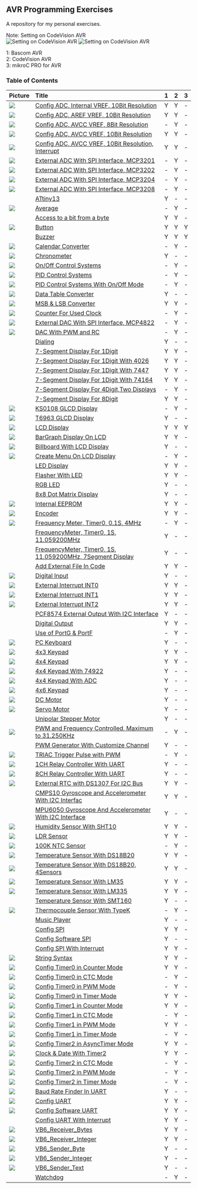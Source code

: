 ## AVR Programming Exercises
A repository for my personal exercises.

Note: Setting on CodeVision AVR  
![Setting on CodeVision AVR](_ExtraLibrary_CodeVisionAVR/Setting1.png)
![Setting on CodeVision AVR](_ExtraLibrary_CodeVisionAVR/Setting2.png)

1: Bascom AVR  
2: CodeVision AVR  
3: mikroC PRO for AVR 

### Table of Contents
|Picture|Title|1|2|3|
|:------|:----|:----:|:--------:|:----:|
|![](ADC_2V56_10Bit/Simulate/Album.png)					|[Config ADC, Internal VREF, 10Bit Resolution](ADC_2V56_10Bit)							|Y|Y|-|
|![](ADC_AREF_10Bit/Simulate/Album.png)					|[Config ADC, AREF VREF, 10Bit Resolution](ADC_AREF_10Bit)							|Y|Y|-|
|![](ADC_AVCC_08Bit/Simulate/Album.png)					|[Config ADC, AVCC VREF, 8Bit Resolution](ADC_AVCC_08Bit)							|-|Y|-|
|![](ADC_AVCC_10Bit/Simulate/Album.png)					|[Config ADC, AVCC VREF, 10Bit Resolution](ADC_AVCC_10Bit)							|Y|Y|-|
|![](ADC_AVCC_10Bit_Interrupt/Simulate/Album.png)			|[Config ADC, AVCC VREF, 10Bit Resolution, Interrupt](ADC_AVCC_10Bit_Interrupt)					|Y|Y|-|
|![](ADC_ExternalWithSPI_MCP3201/Simulate/Album.png)			|[External ADC With SPI Interface, MCP3201](ADC_ExternalWithSPI_MCP3201)					|-|Y|-|
|![](ADC_ExternalWithSPI_MCP3202/Simulate/Album.png)			|[External ADC With SPI Interface, MCP3202](ADC_ExternalWithSPI_MCP3202)					|-|Y|-|
|![](ADC_ExternalWithSPI_MCP3204/Simulate/Album.png)			|[External ADC With SPI Interface, MCP3204](ADC_ExternalWithSPI_MCP3204)					|-|Y|-|
|![](ADC_ExternalWithSPI_MCP3208/Simulate/Album.png)			|[External ADC With SPI Interface, MCP3208](ADC_ExternalWithSPI_MCP3208)					|-|Y|-|
|![]()									|[ATtiny13](ATtiny13)												|Y|-|-|
|![](Average/Simulate/Album.png)					|[Average](Average)												|-|Y|-|
|![]()									|[Access to a bit from a byte](BitAccess)									|Y|Y|-|
|![](Button/Simulate/Album.png)						|[Button](Button)												|Y|Y|Y|
|![]()									|[Buzzer](Buzzer)												|Y|Y|Y|
|![](CalendarConverter/Simulate/Album.png)				|[Calendar Converter](CalendarConverter)									|-|Y|-|
|![](Chronometer/Simulate/Album.png)					|[Chronometer](Chronometer)											|Y|-|-|
|![](ControlSystems_OnOff/Simulate/Album.png)				|[On/Off Control Systems](ControlSystems_OnOff)									|-|Y|-|
|![](ControlSystems_PID/Simulate/Album.png)				|[PID Control Systems](ControlSystems_PID)									|-|Y|-|
|![](ControlSystems_PID_OnOffMode/Simulate/Album.png)			|[PID Control Systems With On/Off Mode](ControlSystems_PID_OnOffMode)						|-|Y|-|
|![](Converter_DataTable/Simulate/Album.png)				|[Data Table Converter](Converter_DataTable)									|Y|-|-|
|![](Converter_MSB&LSB/Simulate/Album.png)				|[MSB & LSB Converter](Converter_MSB&LSB)									|Y|Y|-|
|![](CounterForUsedClock/Simulate/Album.png)				|[Counter For Used Clock](CounterForUsedClock)									|-|Y|-|
|![](DAC_ExternalWithSPI_MCP4822/Simulate/Album.png)			|[External DAC With SPI Interface, MCP4822](DAC_ExternalWithSPI_MCP4822)						|-|Y|-|
|![](DAC_WithPWM/Simulate/Album.png)					|[DAC With PWM and RC](DAC_WithPWM)										|-|Y|-|
|![]()									|[Dialing](Dialing)												|Y|-|-|
|![]()									|[7-Segment Display For 1Digit](Display_7Segment_1Digit)							|Y|Y|-|
|![]()									|[7-Segment Display For 1Digit With 4026](Display_7Segment_1Digit_4026)						|Y|Y|-|
|![]()									|[7-Segment Display For 1Digit With 7447](Display_7Segment_1Digit_7447)						|Y|Y|-|
|![]()									|[7-Segment Display For 1Digit With 74164](Display_7Segment_1Digit_74164)					|Y|Y|-|
|![]()									|[7-Segment Display For 4Digit,Two Displays](Display_7Segment_4Digit_2Display)					|-|Y|-|
|![]()									|[7-Segment Display For 8Digit](Display_7Segment_8Digit)							|Y|Y|-|
|![](Display_GLCD_KS0108/Simulate/Album.png)				|[KS0108 GLCD Display](Display_GLCD_KS0108)									|-|Y|-|
|![](Display_GLCD_T6963/Simulate/Album.png)				|[T6963 GLCD Display](Display_GLCD_T6963)									|Y|-|-|
|![](Display_LCD/Simulate/Album.png)					|[LCD Display](Display_LCD)											|Y|Y|Y|
|![](Display_LCD_BarGraph/Simulate/Album.png)				|[BarGraph Display On LCD](Display_LCD_BarGraph)								|Y|Y|-|
|![](Display_LCD_Billboard/Simulate/Album.png)				|[Billboard With LCD Display](Display_LCD_Billboard)								|Y|-|-|
|![](Display_LCD_Menu/Simulate/Album.png)				|[Create Menu On LCD Display](Display_LCD_Menu)									|-|Y|-|
|![]()									|[LED Display](Display_LED)											|Y|Y|-|
|![]()									|[Flasher With LED](Display_LED_Flasher)									|Y|Y|-|
|![]()									|[RGB LED](Display_LED_RGB)											|Y|-|-|
|![]()									|[8x8 Dot Matrix Display](Display_Matrix_8x8)									|Y|-|-|
|![](EEPROM/Simulate/Album.png)						|[Internal EEPROM](EEPROM)											|Y|Y|-|
|![](Encoder/Simulate/Album.png)					|[Encoder](Encoder)												|Y|Y|-|
|![](FrequencyMeter_Timer0_0.1S_4MHz/Simulate/Album.png)		|[Frequency Meter, Timer0, 0.1S, 4MHz](FrequencyMeter_Timer0_0.1S_4MHz)						|-|Y|-|
|![]()									|[FrequencyMeter, Timer0, 1S, 11.059200MHz](FrequencyMeter_Timer0_1S_11.059200MHz)				|Y|-|-|
|![]()									|[FrequencyMeter, Timer0, 1S, 11.059200MHz, 7Segment Display](FrequencyMeter_Timer0_1S_11.059200MHz_7Segment)	|Y|-|-|
|![]()									|[Add External File In Code](Include)										|Y|Y|-|
|![](IO_Input/Simulate/Album.png)					|[Digital Input](IO_Input)											|Y|-|-|
|![](Interrupt_INT0/Simulate/Album.png)					|[External Interrupt INT0](Interrupt_INT0)									|Y|Y|-|
|![](Interrupt_INT1/Simulate/Album.png)					|[External Interrupt INT1](Interrupt_INT1)									|Y|Y|-|
|![](Interrupt_INT2/Simulate/Album.png)					|[External Interrupt INT2](Interrupt_INT2)									|Y|Y|-|
|![]()									|[PCF8574 External Output With I2C Interface](IO_ExternalOutputs_PCF8574_I2C)					|Y|-|-|
|![]()									|[Digital Output](IO_Output)											|Y|Y|-|
|![]()									|[Use of PortG & PortF](IO_PortG&PortF)										|-|Y|-|
|![](Keyboard_PC/Hardware/Album.png)					|[PC Keyboard](Keyboard_PC)											|Y|-|-|
|![](Keypad_4x3/Simulate/Album.png)					|[4x3 Keypad](Keypad_4x3)											|Y|Y|-|
|![](Keypad_4x4/Simulate/Album.png)					|[4x4 Keypad](Keypad_4x4)											|Y|Y|-|
|![](Keypad_4x4_Using74922/Simulate/Album.png)				|[4x4 Keypad With 74922](Keypad_4x4_74922)									|Y|-|-|
|![](Keypad_4x4_UsingADC/Simulate/Album.png)				|[4x4 Keypad With ADC](Keypad_4x4_ADC)										|Y|-|-|
|![](Keypad_4x6/Simulate/Album.png)					|[4x6 Keypad](Keypad_4x6)											|Y|-|-|
|![](Motor_DC/Simulate/Album.png)					|[DC Motor](Motor_DC)												|Y|-|-|
|![](Motor_Servo/Simulate/Album.png)					|[Servo Motor](Motor_Servo)											|Y|-|-|
|![]()									|[Unipolar Stepper Motor](Motor_UnipolarStepper)								|Y|-|-|
|![](PulseGenerator_PWM&FrequencyControlled/Simulate/Album.png)		|[PWM and Frequency Controlled, Maximum to 31.250KHz](PulseGenerator_PWM&FrequencyControlled)			|-|Y|-|
|![]()									|[PWM Generator With Customize Channel](PulseGenerator_PWMwithCustomizeChannel)					|Y|-|-|
|![](PulseGenerator_TriacTriggerPulseWithPWM/Simulate/Album.png)	|[TRIAC Trigger Pulse with PWM](PulseGenerator_TriacTriggerPulseWithPWM)					|-|Y|-|
|![](RelayController_UART_1CH/Simulate/Album.png)			|[1CH Relay Controller With UART](RelayController_UART_1CH)							|Y|-|-|
|![](RelayController_UART_8CH/Simulate/Album.png)			|[8CH Relay Controller With UART](RelayController_UART_8CH)							|Y|-|-|
|![](RTC_DS1307/Simulate/Album.png)					|[External RTC with DS1307 For I2C Bus](RTC_DS1307)								|Y|Y|-|
|![]()									|[CMPS10 Gyroscope and Accelerometer With I2C Interfac](Sensor_Gyroscope_CMPS10_I2C)				|Y|Y|-|
|![]()									|[MPU6050 Gyroscope And Accelerometer With I2C Interface](Sensor_Gyroscope_MPU6050_I2C)				|Y|-|-|
|![](Sensor_Humidity_SHT10/Simulate/Album.png)				|[Humidity Sensor With SHT10](Sensor_Humidity_SHT10)								|Y|Y|-|
|![](Sensor_LDR/Simulate/Album.png)					|[LDR Sensor](Sensor_LDR)											|Y|Y|-|
|![](Sensor_NTC_100K/Simulate/Album.png)				|[100K NTC Sensor](Sensor_NTC_100K)										|-|Y|-|
|![](Sensor_Temperature_DS18B20/Simulate/Album.png)			|[Temperature Sensor With DS18B20](Sensor_Temperature_DS18B20)							|Y|Y|-|
|![](Sensor_Temperature_DS18B20_4Sensors/Simulate/Album.png)		|[Temperature Sensor With DS18B20, 4Sensors](Sensor_Temperature_DS18B20_4Sensors)				|Y|Y|-|
|![](Sensor_Temperature_LM35/Simulate/Album.png)			|[Temperature Sensor With LM35](Sensor_Temperature_LM35)							|Y|Y|-|
|![](Sensor_Temperature_LM335/Simulate/Album.png)			|[Temperature Sensor With LM335](Sensor_Temperature_LM335)							|Y|Y|-|
|![]()									|[Temperature Sensor With SMT160](Sensor_Temperature_SMT160)							|Y|-|-|
|![](Sensor_Thermocouple_TypeK/Simulate/Album.png)			|[Thermocouple Sensor With TypeK](Sensor_Thermocouple_TypeK)							|-|Y|-|
|![]()									|[Music Player](Sound_MusicPlayer)										|Y|-|-|
|![]()									|[Config SPI](SPI_Config)											|Y|Y|-|
|![]()									|[Config Software SPI](SPI_SoftwareSPI)										|Y|-|-|
|![]()									|[Config SPI With Interrupt](SPI_Interrupt)									|Y|Y|-|
|![](String_Syntax/Simulate/Album.png)					|[String Syntax](String_Syntax)											|Y|Y|-|
|![](Timer0_Counter/Simulate/Album.png)					|[Config Timer0 in Counter Mode](Timer0_Counter)								|Y|Y|-|
|![](Timer0_CTC/Simulate/Album.png)					|[Config Timer0 in CTC Mode](Timer0_CTC)									|-|Y|-|
|![](Timer0_PWM/Simulate/Album.png)					|[Config Timer0 in PWM Mode](Timer0_PWM)									|-|Y|-|
|![](Timer0_Timer/Simulate/Album.png)					|[Config Timer0 in Timer Mode](Timer0_Timer)									|Y|Y|-|
|![](Timer1_Counter/Simulate/Album.png)					|[Config Timer1 in Counter Mode](Timer1_Counter)								|Y|Y|-|
|![](Timer1_CTC/Simulate/Album.png)					|[Config Timer1 in CTC Mode](Timer1_CTC)									|-|Y|-|
|![](Timer1_PWM/Simulate/Album.png)					|[Config Timer1 in PWM Mode](Timer1_PWM)									|Y|Y|-|
|![](Timer1_Timer/Simulate/Album.png)					|[Config Timer1 in Timer Mode](Timer1_Timer)									|-|Y|-|
|![](Timer2_AsyncTimer/Simulate/Album.png)				|[Config Timer2 in AsyncTimer Mode](Timer2_AsyncTimer)								|Y|Y|-|
|![](Timer2_Clock&Date/Simulate/Album.png)				|[Clock & Date With Timer2](Timer2_Clock&Date)									|Y|Y|-|
|![](Timer2_CTC/Simulate/Album.png)					|[Config Timer2 in CTC Mode](Timer2_CTC)									|-|Y|-|
|![](Timer2_PWM/Simulate/Album.png)					|[Config Timer2 in PWM Mode](Timer2_PWM)									|-|Y|-|
|![](Timer2_Timer/Simulate/Album.png)					|[Config Timer2 in Timer Mode](Timer2_Timer)									|-|Y|-|
|![](UART_BaudRateFinder/Simulate/Album.png)				|[Baud Rate Finder In UART](UART_BaudRateFinder)								|Y|-|-|
|![](UART_Config/Simulate/Album.png)					|[Config UART](UART_Config)											|Y|Y|-|
|![](UART_SoftwareUART/Simulate/Album.png)				|[Config Software UART](UART_SoftwareUART)									|Y|Y|-|
|![]()									|[Config UART With Interrupt](UART_Interrupt)									|Y|Y|-|
|![](VB6_Receiver_Bytes/Code_VB6/Album.jpg)				|[VB6_Receiver_Bytes](VB6_Receiver_Bytes)									|Y|Y|-|
|![](VB6_Receiver_Integer/Code_VB6/Album.jpg)				|[VB6_Receiver_Integer](VB6_Receiver_Integer)									|Y|Y|-|
|![](VB6_Sender_Byte/Code_VB6/Album.jpg)				|[VB6_Sender_Byte](VB6_Sender_Byte)										|Y|-|-|
|![](VB6_Sender_Integer/Code_VB6/Album.jpg)				|[VB6_Sender_Integer](VB6_Sender_Integer)									|Y|-|-|
|![](VB6_Sender_Text/Code_VB6/Album.jpg)				|[VB6_Sender_Text](VB6_Sender_Text)										|Y|-|-|
|![]()									|[Watchdog](Watchdog)												|-|Y|-|



